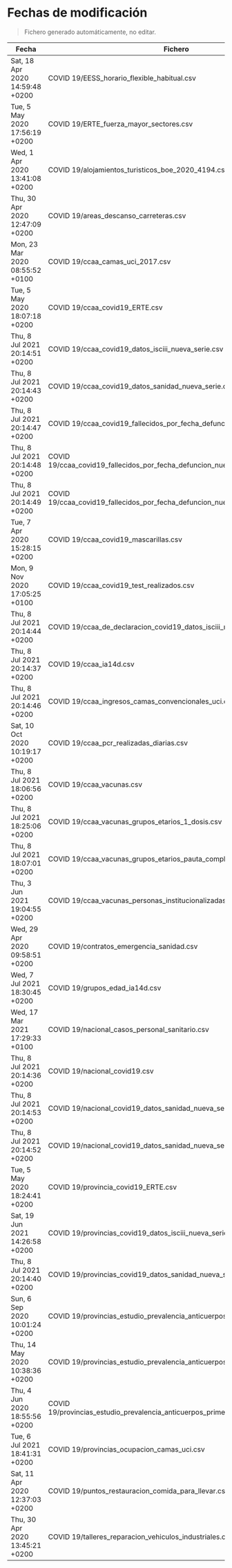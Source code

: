 # Fechas de modificación

> Fichero generado automáticamente, no editar.

| Fecha                           | Fichero                  |
|---------------------------------|--------------------------|
| Sat, 18 Apr 2020 14:59:48 +0200  | COVID 19/EESS_horario_flexible_habitual.csv |
| Tue, 5 May 2020 17:56:19 +0200  | COVID 19/ERTE_fuerza_mayor_sectores.csv |
| Wed, 1 Apr 2020 13:41:08 +0200  | COVID 19/alojamientos_turisticos_boe_2020_4194.csv |
| Thu, 30 Apr 2020 12:47:09 +0200  | COVID 19/areas_descanso_carreteras.csv |
| Mon, 23 Mar 2020 08:55:52 +0100  | COVID 19/ccaa_camas_uci_2017.csv |
| Tue, 5 May 2020 18:07:18 +0200  | COVID 19/ccaa_covid19_ERTE.csv |
| Thu, 8 Jul 2021 20:14:51 +0200  | COVID 19/ccaa_covid19_datos_isciii_nueva_serie.csv |
| Thu, 8 Jul 2021 20:14:43 +0200  | COVID 19/ccaa_covid19_datos_sanidad_nueva_serie.csv |
| Thu, 8 Jul 2021 20:14:47 +0200  | COVID 19/ccaa_covid19_fallecidos_por_fecha_defuncion_nueva_serie.csv |
| Thu, 8 Jul 2021 20:14:48 +0200  | COVID 19/ccaa_covid19_fallecidos_por_fecha_defuncion_nueva_serie_long.csv |
| Thu, 8 Jul 2021 20:14:49 +0200  | COVID 19/ccaa_covid19_fallecidos_por_fecha_defuncion_nueva_serie_original.csv |
| Tue, 7 Apr 2020 15:28:15 +0200  | COVID 19/ccaa_covid19_mascarillas.csv |
| Mon, 9 Nov 2020 17:05:25 +0100  | COVID 19/ccaa_covid19_test_realizados.csv |
| Thu, 8 Jul 2021 20:14:44 +0200  | COVID 19/ccaa_de_declaracion_covid19_datos_isciii_nueva_serie.csv |
| Thu, 8 Jul 2021 20:14:37 +0200  | COVID 19/ccaa_ia14d.csv |
| Thu, 8 Jul 2021 20:14:46 +0200  | COVID 19/ccaa_ingresos_camas_convencionales_uci.csv |
| Sat, 10 Oct 2020 10:19:17 +0200  | COVID 19/ccaa_pcr_realizadas_diarias.csv |
| Thu, 8 Jul 2021 18:06:56 +0200  | COVID 19/ccaa_vacunas.csv |
| Thu, 8 Jul 2021 18:25:06 +0200  | COVID 19/ccaa_vacunas_grupos_etarios_1_dosis.csv |
| Thu, 8 Jul 2021 18:07:01 +0200  | COVID 19/ccaa_vacunas_grupos_etarios_pauta_completa.csv |
| Thu, 3 Jun 2021 19:04:55 +0200  | COVID 19/ccaa_vacunas_personas_institucionalizadas.csv |
| Wed, 29 Apr 2020 09:58:51 +0200  | COVID 19/contratos_emergencia_sanidad.csv |
| Wed, 7 Jul 2021 18:30:45 +0200  | COVID 19/grupos_edad_ia14d.csv |
| Wed, 17 Mar 2021 17:29:33 +0100  | COVID 19/nacional_casos_personal_sanitario.csv |
| Thu, 8 Jul 2021 20:14:36 +0200  | COVID 19/nacional_covid19.csv |
| Thu, 8 Jul 2021 20:14:53 +0200  | COVID 19/nacional_covid19_datos_sanidad_nueva_serie.csv |
| Thu, 8 Jul 2021 20:14:52 +0200  | COVID 19/nacional_covid19_datos_sanidad_nueva_serie_grupos_edad.csv |
| Tue, 5 May 2020 18:24:41 +0200  | COVID 19/provincia_covid19_ERTE.csv |
| Sat, 19 Jun 2021 14:26:58 +0200  | COVID 19/provincias_covid19_datos_isciii_nueva_serie.csv |
| Thu, 8 Jul 2021 20:14:40 +0200  | COVID 19/provincias_covid19_datos_sanidad_nueva_serie.csv |
| Sun, 6 Sep 2020 10:01:24 +0200  | COVID 19/provincias_estudio_prevalencia_anticuerpos_final.csv |
| Thu, 14 May 2020 10:38:36 +0200  | COVID 19/provincias_estudio_prevalencia_anticuerpos_primera_ronda.csv |
| Thu, 4 Jun 2020 18:55:56 +0200  | COVID 19/provincias_estudio_prevalencia_anticuerpos_primera_y_segunda_ronda.csv |
| Tue, 6 Jul 2021 18:41:31 +0200  | COVID 19/provincias_ocupacion_camas_uci.csv |
| Sat, 11 Apr 2020 12:37:03 +0200  | COVID 19/puntos_restauracion_comida_para_llevar.csv |
| Thu, 30 Apr 2020 13:45:21 +0200  | COVID 19/talleres_reparacion_vehiculos_industriales.csv |
